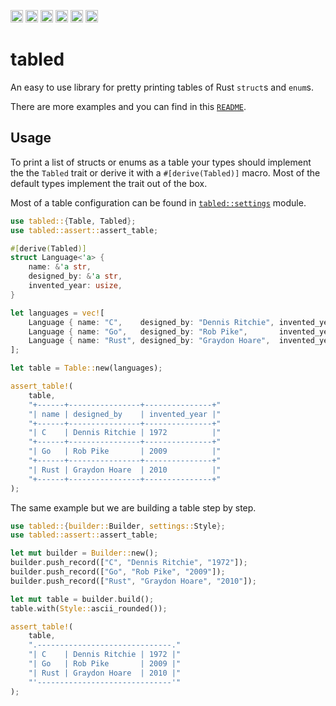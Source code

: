 [<img alt="github" src="https://img.shields.io/badge/github-zhiburt/tabled-8da0cb?style=for-the-badge&labelColor=555555&logo=github" height="20">](https://github.com/zhiburt/tabled/)
[<img alt="crates.io" src="https://img.shields.io/crates/v/tabled.svg?style=for-the-badge&color=fc8d62&logo=rust" height="20">](https://crates.io/crates/tabled)
[<img alt="docs.rs" src="https://img.shields.io/badge/docs.rs-tabled-66c2a5?style=for-the-badge&labelColor=555555&logo=docs.rs" height="20">](https://docs.rs/tabled)
[<img alt="build status" src="https://img.shields.io/github/actions/workflow/status/zhiburt/tabled/ci.yml?branch=master&style=for-the-badge" height="20">](https://github.com/zhiburt/tabled/actions)
[<img alt="coverage" src="https://img.shields.io/coveralls/github/zhiburt/tabled/master?style=for-the-badge" height="20">](https://coveralls.io/github/zhiburt/tabled)
[<img alt="dependency status" src="https://deps.rs/repo/github/zhiburt/tabled/status.svg?style=for-the-badge" height="20">](https://deps.rs/repo/github/zhiburt/tabled)

# tabled

An easy to use library for pretty printing tables of Rust `struct`s and `enum`s.

There are more examples and you can find in this [`README`](https://github.com/zhiburt/tabled/blob/master/README.md).

## Usage

To print a list of structs or enums as a table your types should implement the the `Tabled` trait or derive it with a `#[derive(Tabled)]` macro.
Most of the default types implement the trait out of the box.

Most of a table configuration can be found in [`tabled::settings`](https://docs.rs/tabled/latest/tabled/settings/index.html) module.

```rust
use tabled::{Table, Tabled};
use tabled::assert::assert_table;

#[derive(Tabled)]
struct Language<'a> {
    name: &'a str,
    designed_by: &'a str,
    invented_year: usize,
}

let languages = vec![
    Language { name: "C",    designed_by: "Dennis Ritchie", invented_year: 1972 },
    Language { name: "Go",   designed_by: "Rob Pike",       invented_year: 2009 },
    Language { name: "Rust", designed_by: "Graydon Hoare",  invented_year: 2010 },
];

let table = Table::new(languages);

assert_table!(
    table,
    "+------+----------------+---------------+"
    "| name | designed_by    | invented_year |"
    "+------+----------------+---------------+"
    "| C    | Dennis Ritchie | 1972          |"
    "+------+----------------+---------------+"
    "| Go   | Rob Pike       | 2009          |"
    "+------+----------------+---------------+"
    "| Rust | Graydon Hoare  | 2010          |"
    "+------+----------------+---------------+"
);
```

The same example but we are building a table step by step.

```rust
use tabled::{builder::Builder, settings::Style};
use tabled::assert::assert_table;

let mut builder = Builder::new();
builder.push_record(["C", "Dennis Ritchie", "1972"]);
builder.push_record(["Go", "Rob Pike", "2009"]);
builder.push_record(["Rust", "Graydon Hoare", "2010"]);

let mut table = builder.build();
table.with(Style::ascii_rounded());

assert_table!(
    table,
    ".------------------------------."
    "| C    | Dennis Ritchie | 1972 |"
    "| Go   | Rob Pike       | 2009 |"
    "| Rust | Graydon Hoare  | 2010 |"
    "'------------------------------'"
);
```
